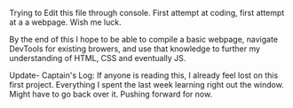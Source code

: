 Trying to Edit this file through console. First attempt at coding, first attempt at a a webpage. Wish me luck. 

By the end of this I hope to be able to compile a basic webpage, navigate DevTools for existing browers, and use that knowledge to further my understanding of HTML, CSS and eventually JS. 

Update- Captain's Log:
If anyone is reading this, I already feel lost on this first project. Everything I spent the last week learning right out the window. Might have to go back over it. Pushing forward for now. 


